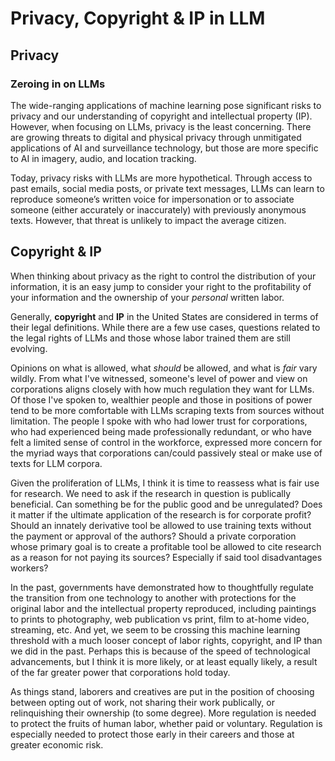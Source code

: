 # Privacy, Copyright & IP in LLM

## Privacy
### Zeroing in on LLMs


The wide-ranging applications of machine learning pose significant risks to privacy and our understanding of copyright and intellectual property (IP). However, when focusing on LLMs, privacy is the least concerning. There are growing threats to digital and physical privacy through unmitigated applications of AI and surveillance technology, but those are more specific to AI in imagery, audio, and location tracking.


Today, privacy risks with LLMs are more hypothetical. Through access to past emails, social media posts, or private text messages, LLMs can learn to reproduce someone’s written voice for impersonation or to associate someone (either accurately or inaccurately) with previously anonymous texts. However, that threat is unlikely to impact the average citizen.


## Copyright & IP


When thinking about privacy as the right to control the distribution of your information, it is an easy jump to consider your right to the profitability of your information and the ownership of your *personal* written labor.


Generally, **copyright** and **IP** in the United States are considered in terms of their legal definitions. While there are a few use cases, questions related to the legal rights of LLMs and those whose labor trained them are still evolving.


Opinions on what is allowed, what *should* be allowed, and what is *fair* vary wildly. From what I've witnessed, someone's level of power and view on corporations aligns closely with how much regulation they want for LLMs. Of those I've spoken to, wealthier people and those in positions of power tend to be more comfortable with LLMs scraping texts from sources without limitation. The people I spoke with who had lower trust for corporations, who had experienced being made professionally redundant, or who have felt a limited sense of control in the workforce, expressed more concern for the myriad ways that corporations can/could passively steal or make use of texts for LLM corpora.


Given the proliferation of LLMs, I think it is time to reassess what is fair use for research. We need to ask if the research in question is publically beneficial. Can something be for the public good and be unregulated? Does it matter if the ultimate application of the research is for corporate profit? Should an innately derivative tool be allowed to use training texts without the payment or approval of the authors? Should a private corporation whose primary goal is to create a profitable tool be allowed to cite research as a reason for not paying its sources? Especially if said tool disadvantages workers?


In the past, governments have demonstrated how to thoughtfully regulate the transition from one technology to another with protections for the original labor and the intellectual property reproduced, including paintings to prints to photography, web publication vs print, film to at-home video, streaming, etc. And yet, we seem to be crossing this machine learning threshold with a much looser concept of labor rights, copyright, and IP than we did in the past. Perhaps this is because of the speed of technological advancements, but I think it is more likely, or at least equally likely, a result of the far greater power that corporations hold today.


As things stand, laborers and creatives are put in the position of choosing between opting out of work, not sharing their work publically, or relinquishing their ownership (to some degree). More regulation is needed to protect the fruits of human labor, whether paid or voluntary. Regulation is especially needed to protect those early in their careers and those at greater economic risk.